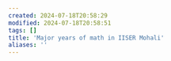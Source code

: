 ```yaml
---
created: 2024-07-18T20:58:29
modified: 2024-07-18T20:58:51
tags: []
title: 'Major years of math in IISER Mohali'
aliases: '' 
---
```




